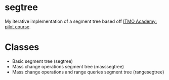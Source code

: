 # segtree
My iterative implementation of a segment tree based off [ITMO Academy: pilot course](https://codeforces.com/edu/course/2).

# Classes
- Basic segment tree (segtree)
- Mass change operations segment tree (masssegtree)
- Mass change operations and range queries segment tree (rangesegtree)

